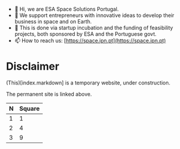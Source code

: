 - 👋 Hi, we are ESA Space Solutions Portugal.
- 👀 We support entrepreneurs with innovative ideas to develop their business in space and on Earth.
- 🌱 This is done via startup incubation and the funding of feasibility projects, both sponsored by ESA and the Portuguese govt.
- 📫 How to reach us: [https://space.ipn.pt](https://space.ipn.pt)

# Disclaimer

(This)[index.markdown] is a temporary website, under construction.

The permanent site is linked above.

| N | Square |
| --- | --- |
| 1 | 1 |
| 2 | 4 | 
| 3 | 9 |

<!---
SpacePedroNunes/SpacePedroNunes is a ✨ special ✨ repository because its `README.md` (this file) appears on your GitHub profile.
You can click the Preview link to take a look at your changes.
--->

